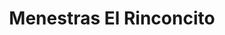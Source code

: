 ---
title: "Menestras El Rinconcito"
url: /ciudadela-ibarra/menestras-el-rinconcito/
shop: general
---